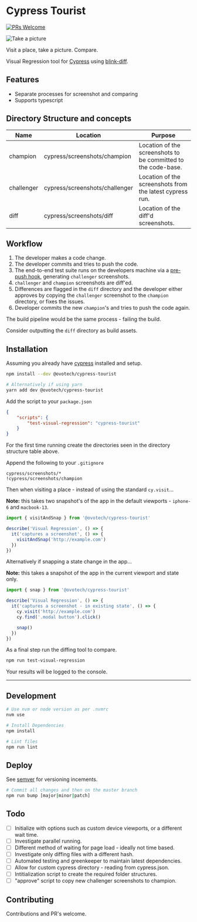 # Cypress Tourist

[![PRs Welcome](https://img.shields.io/badge/PRs-welcome-brightgreen.svg?style=flat-square)](http://makeapullrequest.com)

![Take a picture](https://media.giphy.com/media/j5E9vHJSjBcDTXe4E4/source.gif)

Visit a place, take a picture. Compare.

Visual Regression tool for [Cypress] using [blink-diff].

## Features

- Separate processes for screenshot and comparing
- Supports typescript

## Directory Structure and concepts

Name | Location | Purpose
--- | --- | ---
champion | cypress/screenshots/champion | Location of the screenshots to be committed to the code-base.
challenger | cypress/screenshots/challenger | Location of the screenshots from the latest cypress run.
diff | cypress/screenshots/diff | Location of the diff'd screenshots.

## Workflow

1. The developer makes a code change.
1. The developer commits and tries to push the code.
1. The end-to-end test suite runs on the developers machine via a [pre-push hook], generating `challenger` screenshots.
1. `challenger` and `champion` screenshots are diff'ed.
1. Differences are flagged in the `diff` directory and the developer either approves by copying the `challenger` screenshot to the `champion` directory, or fixes the issues.
1. Developer commits the new `champion`'s and tries to push the code again.

The build pipeline would be the same process - failing the build.

Consider outputting the `diff` directory as build assets.

## Installation

Assuming you already have [cypress] installed and setup. 

```sh
npm install --dev @ovotech/cypress-tourist

# Alternatively if using yarn
yarn add dev @ovotech/cypress-tourist
```

Add the script to your `package.json`

```json
{
    "scripts": {
        "test-visual-regression": "cypress-tourist"
    }
}
```

For the first time running create the directories seen in the directory structure table above.

Append the following to your `.gitignore`

```
cypress/screenshots/*
!cypress/screenshots/champion
```

Then when visiting a place - instead of using the standard `cy.visit`...

**Note:** this takes two snapshot's of the app in the default viewports - `iphone-6` and `macbook-13`.

```js
import { visitAndSnap } from '@ovotech/cypress-tourist'

describe('Visual Regression', () => {
  it('captures a screenshot', () => {
    visitAndSnap('http://example.com')
  })
})
```

Alternatively if snapping a state change in the app...

**Note:** this takes a snapshot of the app in the current viewport and state only.

```js
import { snap } from '@ovotech/cypress-tourist'

describe('Visual Regression', () => {
  it('captures a screenshot - in existing state', () => {
    cy.visit('http://example.com')
    cy.find('.modal button').click()

    snap()
  })
})
```

As a final step run the diffing tool to compare.

```sh
npm run test-visual-regression
```

Your results will be logged to the console.

---

## Development

```sh
# Use nvm or node version as per .nvmrc
nvm use

# Install Dependencies
npm install

# Lint files
npm run lint
```

## Deploy

See [semver] for versioning incements.

```sh
# Commit all changes and then on the master branch
npm run bump [major|minor|patch]
```

## Todo

- [ ] Initialize with options such as custom device viewports, or a different wait time.
- [ ] Investigate parallel running.
- [ ] Different method of waiting for page load - ideally not time based.
- [ ] Investigate only diffing files with a different hash.
- [ ] Automated testing and greenkeeper to maintain latest dependencies.
- [ ] Allow for custom cypress directory - reading from cypress.json.
- [ ] Intitialization script to create the required folder structures.
- [ ] "approve" script to copy new challenger screenshots to champion.

## Contributing

Contributions and PR's welcome.

<!-- MARKDOWN REFERENCES -->

[blink-diff]: https://github.com/yahoo/blink-diff
[cypress]: https://www.cypress.io/
[pre-push hook]: https://github.com/typicode/husky
[semver]: https://semver.org/